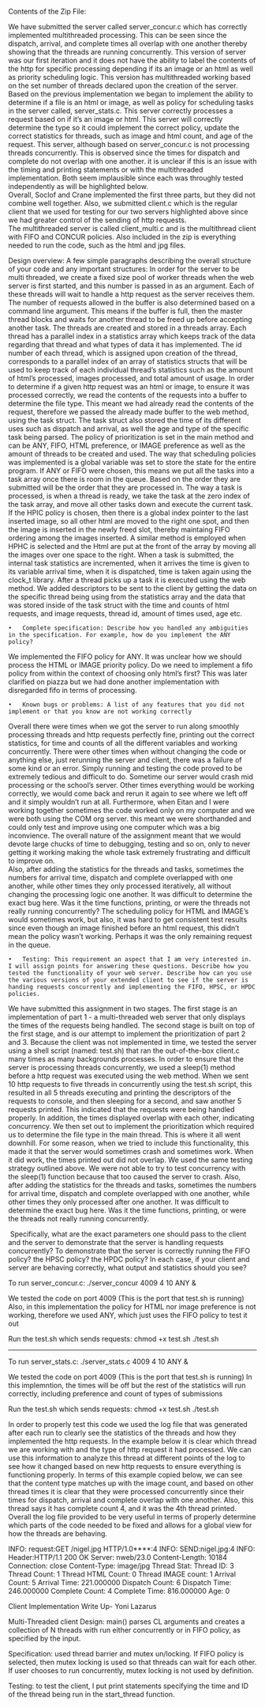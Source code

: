 
Contents of the Zip File: 

We have submitted the server called server_concur.c which has correctly implemented multithreaded processing. This can be seen since the dispatch, arrival, and complete times all overlap with one another thereby showing that the threads are running concurrently. This version of server was our first iteration and it does not have the ability to label the contents of the http for specific processing depending if its an image or an html as well as priority scheduling logic. This version has multithreaded working based on the set number of threads declared upon the creation of the server. 
Based on the previous implementation we began to implement the ability to determine if a file is an html or image, as well as policy for scheduling tasks in the server called, server_stats.c. This server correctly processes a request based on if it’s an image or html. This server will correctly determine the type so it could implement the correct policy, update the correct statistics for threads, such as image and html count, and age of the request. This server, although based on server_concur.c is not processing threads concurrently. This is observed since the times for dispatch and complete do not overlap with one another. it is unclear if this is an issue with the timing and printing statements or with the multithreaded implementation. Both seem implausible since each was throughly tested independently as will be highlighted below.  
Overall, Soclof and Crane implemented the first three parts, but they did not combine well together. 
Also, we submitted client.c which is the regular client that we used for testing for our two servers highlighted above since we had greater control of the sending of http requests.  
The multithreaded server is called client_multi.c and is the multithread client with FIFO and CONCUR policies. 
Also included in the zip is everything needed to run the code, such as the html and jpg files. 


Design overview: A few simple paragraphs describing the overall structure of your code and any important structures:
In order for the server to be multi threaded, we create a fixed size pool of worker threads when the web server is first started, and this number is passed in as an argument. Each of these threads will wait to handle a http request as the server receives them. The number of requests allowed in the buffer is also determined based on a command line argument. This means if the buffer is full, then the master thread blocks and waits for another thread to be freed up before accepting another task. The threads are created and stored in a threads array. Each thread has a parallel index in a statistics array which keeps track of the data regarding that thread and what types of data it has implemented. The id number of each thread, which is assigned upon creation of the thread, corresponds to a parallel index of an array of statistics structs that will be used to keep track of each individual thread’s statistics such as the amount of html’s processed, images processed, and total amount of usage. In order to determine if a given http request was an html or image, to ensure it was processed correctly, we read the contents of the requests into a buffer to determine the file type. This meant we had already read the contents of the request, therefore we passed the already made buffer to the web method, using the task struct. The task struct also stored the time of its different uses such as dispatch and arrival, as well the age and type of the specific task being parsed. The policy of prioritization is set in the main method and can be ANY, FIFO, HTML preference, or IMAGE preference as well as the amount of threads to be created and used. The way that scheduling policies was implemented is a global variable was set to store the state for the entire program. If ANY or FIFO were chosen, this means we put all the tasks into a task array once there is room in the queue. Based on the order they are submitted will be the order that they are processed in. The way a task is processed, is when a thread is ready, we take the task at the zero index of the task array, and move all other tasks down and execute the current task. If the HPIC policy is chosen, then there is a global index pointer to the last inserted image, so all other html are moved to the right one spot, and then the image is inserted in the newly freed slot, thereby maintaing FIFO ordering among the images inserted. A similar method is employed when HPHC is selected and the Html are put at the front of the array by moving all the images over one space to the right. When a task is submitted, the internal task statistics are incremented, when it arrives the time is given to its variable arrival time, when it is dispatched, time is taken again using the clock_t library. After a thread picks up a task it is executed using the web method. We added descriptors to be sent to the client by getting the data on the specific thread being using from the statistics array and the data that was stored inside of the task struct with the time and counts of html requests, and image requests, thread id, amount of times used, age etc.     


	•	Complete specification: Describe how you handled any ambiguities in the specification. For example, how do you implement the ANY policy?
We implemented the FIFO policy for ANY. It was unclear how we should process the HTML or IMAGE priority policy. Do we need to implement a fifo policy from within the context of choosing only html’s first? This was later clarified on piazza but we had done another implementation with disregarded fifo in terms of processing. 


	•	Known bugs or problems: A list of any features that you did not implement or that you know are not working correctly 

Overall there were times when we got the server to run along smoothly processing threads and http requests perfectly fine, printing out the correct statistics, for time and counts of all the different variables and working concurrently. There were other times when  without changing the code or anything else, just rerunning the server and client, there was a failure of some kind or an error. Simply running and testing the code proved to be extremely tedious and difficult to do. Sometime our server would crash mid processing or the school’s server. Other times everything would be working correctly, we would come back and rerun it again to see where we left off and it simply wouldn’t run at all. Furthermore, when Eitan and I were working together sometimes the code worked only on my computer and we were both using the COM org server. this meant we were shorthanded and could only test and improve using one computer which was a big inconvience. The overall nature of the assignment meant that we would devote large chucks of time to debugging, testing and so on, only to never getting it working making the whole task extremely frustrating and difficult to improve on.   
Also, after adding the statistics for the threads and tasks, sometimes the numbers for arrival time, dispatch and complete overlapped with one another, while other times they only processed iteratively, all without changing the processing logic  one another. It was difficult to determine the exact bug here. Was it the time functions, printing, or were the threads not really running concurrently? 
The scheduling policy for HTML and IMAGE’s would sometimes work, but also, it was hard to get consistent test results since even though an image finished before an html request, this didn’t mean the policy wasn’t working. Perhaps it was the only remaining request in the queue. 



	•	Testing: This requirement an aspect that I am very interested in. I will assign points for answering these questions. Describe how you tested the functionality of your web server. Describe how can you use the various versions of your extended client to see if the server is handing requests concurrently and implementing the FIFO, HPSC, or HPDC policies. 

We have submitted this assignment in two stages. The first stage is an implementation of part 1 - a multi-threaded web server that only displays the times of the requests being handled. The second stage is built on top of the first stage, and is our attempt to implement the prioritization of part 2 and 3. Because the client was not implemented in time, we tested the server using a shell script (named: test.sh) that ran the out-of-the-box client.c many times as many backgrounds processes. In order to ensure that the server is processing threads concurrently, we used a sleep(1) method before a http request was executed using the web method. When we sent 10 http requests to five threads in concurrently using the test.sh script, this resulted in all 5 threads executing and printing the descriptors of the requests to console, and then sleeping for a second, and saw another 5 requests printed. This indicated that the requests were being handled properly. In addition, the times displayed overlap with each other, indicating concurrency.
We then set out to implement the prioritization which required us to determine the file type in the main thread. This is where it all went downhill. For some reason, when we tried to include this functionality, this made it that the server would sometimes crash and sometimes work. When it did work, the times printed out did not overlap. We used the same testing strategy outlined above. We were not able to try to test concurrency with the sleep(1) function because that too caused the server to crash. 
Also, after adding the statistics for the threads and tasks, sometimes the numbers for arrival time, dispatch and complete overlapped with one another, while other times they only processed after one another. It was difficult to determine the exact bug here. Was it the time functions, printing, or were the threads not really running concurrently.

 Specifically, what are the exact parameters one should pass to the client and the server to demonstrate that the server is handling requests concurrently? To demonstrate that the server is correctly running the FIFO policy? the HPSC policy? the HPDC policy? In each case, if your client and server are behaving correctly, what output and statistics should you see?


To run server_concur.c:
./server_concur 4009 4 10 ANY &

We tested the code on port 4009 (This is the port that test.sh is running)
Also, in this implementation the policy for HTML nor image preference is not working, therefore we used ANY, which just uses the FIFO policy to test it out 

Run the test.sh which sends requests:
chmod +x test.sh 
./test.sh 


______________________

To run server_stats.c:
./server_stats.c 4009 4 10 ANY &

We tested the code on port 4009 (This is the port that test.sh is running)
In this implemntion, the times will be off but the rest of the statistics will run correctly, including preference and count of types of submissions 

Run the test.sh which sends requests:
chmod +x test.sh 
./test.sh 

In order to properly test this code we used the log file that was generated after each run to clearly see the statistics of the threads and how they implemented the http requests. In the example below it is clear which thread we are working with and the 
type of http request it had processed. We can use this information to analyze this thread at different points of the log to see how it changed based on new http requests to ensure everything is functioning properly. In terms of this example copied below, we 
can see that the content type matches up with the image count, and based on other thread times it is clear that they were processed concurrently since their times for dispatch, arrival and complete overlap with one another. Also, this thread says it has complete count 4, and it was the 4th thread printed. Overall the log file provided to be very useful in terms of properly determine which parts of the code needed to be fixed and allows for a global view for how the threads are behaving. 

 INFO: request:GET /nigel.jpg HTTP/1.0****:4
 INFO: SEND:nigel.jpg:4
 INFO: Header:HTTP/1.1 200 OK
Server: nweb/23.0
Content-Length: 10184
Connection: close
Content-Type: image/jpg
 Thread Stat:
 Thread ID: 3
 Thread Count: 1
 Thread HTML Count: 0
 Thread IMAGE count: 1 
 Arrival Count: 5
 Arrival Time: 221.000000 
 Dispatch Count: 6 
 Dispatch Time: 246.000000 
 Complete Count: 4 
 Complete Time: 816.000000 
 Age: 0 


Client Implementation Write Up- Yoni Lazarus 

Multi-Threaded client
Design: main() parses CL arguments and creates a collection of N threads with run either concurrently or in FIFO policy, as specified by the input.

Specification: used thread barrier and mutex un/locking. If FIFO policy is selected, then mutex locking is used so that threads can wait for each other. If user chooses to run concurrently, mutex locking is not used by definition. 

Testing: to test the client, I put print statements specifying the time and ID of the thread being run in the start_thread function.
